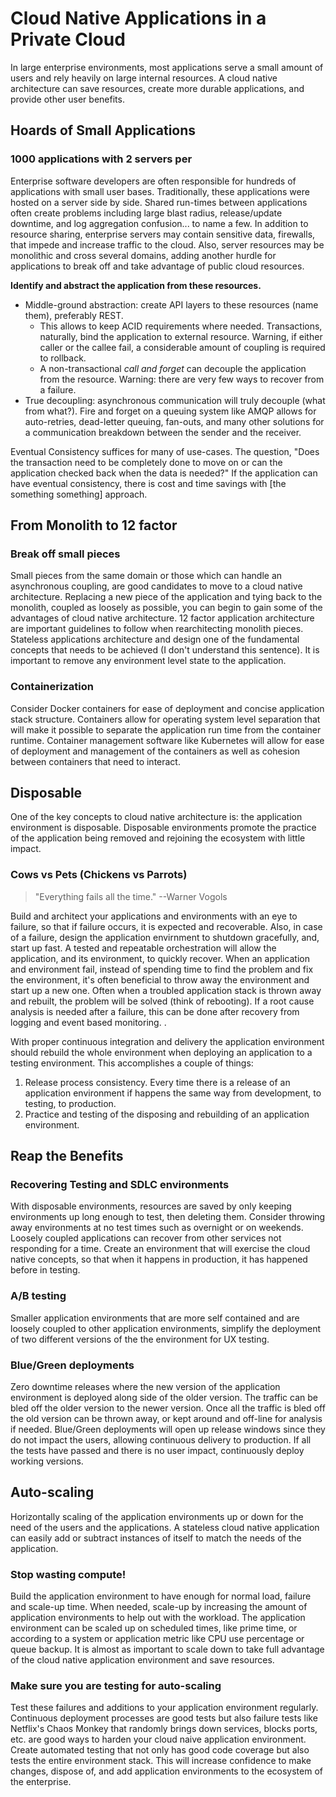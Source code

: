 
# Cloud Native Applications in a Private Cloud

In large enterprise environments, most applications serve a small amount of users and rely heavily on large internal resources. A cloud native architecture can save resources, create more durable applications, and provide other user benefits. 

## Hoards of Small Applications

### 1000 applications with 2 servers per
Enterprise software developers are often responsible for hundreds of applications with small user bases. Traditionally, these applications were hosted on a server side by side. Shared run-times between applications often create problems including large blast radius, release/update downtime, and log aggregation confusion... to name a few. In addition to resource sharing, enterprise servers may contain sensitive data, firewalls, that impede and increase traffic to the cloud. Also, server resources may be monolithic and cross several domains, adding another hurdle for applications to break off and take advantage of public cloud resources.

**Identify and abstract the application from these resources.**

* Middle-ground abstraction: create API layers to these resources (name them), preferably REST. 
	* This allows to keep ACID requirements where needed. Transactions, naturally, bind the application to external resource. Warning, if either caller or the callee fail, a considerable amount of coupling is required to rollback.
    * A non-transactional *call and forget* can decouple the application from the resource. Warning: there are very few ways to recover from a failure.
* True decoupling: asynchronous communication will truly decouple (what from what?). Fire and forget on a queuing system like AMQP allows for auto-retries, dead-letter queuing, fan-outs, and many other solutions for a communication breakdown between the sender and the receiver.

Eventual Consistency suffices for many of use-cases. The question, "Does the transaction need to be completely done to move on or can the application checked back when the data is needed?" If the application can have eventual consistency, there is cost and time savings with [the something something] approach.

## From Monolith to 12 factor
### Break off small pieces
Small pieces from the same domain or those which can handle an asynchronous coupling, are good candidates to move to a cloud native architecture. Replacing a new piece of the application and tying back to the monolith, coupled as loosely as possible, you can begin to gain some of the advantages of cloud native architecture. 12 factor application architecture are important guidelines to follow when rearchitecting monolith pieces. Stateless applications architecture and design one of the fundamental concepts that needs to be achieved (I don't understand this sentence). It is important to remove any environment level state to the application.

### Containerization
Consider Docker containers for ease of deployment and concise application stack structure. Containers allow for operating system level separation that will make it possible to separate the application run time from the container runtime. Container management software like Kubernetes will allow for ease of deployment and management of the containers as well as cohesion between containers that need to interact.

## Disposable
One of the key concepts to cloud native architecture is: the application environment is disposable. Disposable environments promote the practice of the application being removed and rejoining the ecosystem with little impact. 
### Cows vs Pets (Chickens vs Parrots)
> "Everything fails all the time." --Warner Vogols

Build and architect your applications and environments with an eye to failure, so that if failure occurs, it is expected and recoverable. Also, in case of a failure, design the application envirnment to shutdown gracefully, and, start up fast. A tested and repeatable orchestration will allow the application, and its environment, to quickly recover. When an application and environment fail, instead of spending time to find the problem and fix the environment, it's often beneficial to throw away the environment and start up a new one. Often when a troubled application stack is thrown away and rebuilt, the problem will be solved (think of rebooting). If a root cause analysis is needed after a failure, this can be done after recovery from logging and event based monitoring. .

With proper continuous integration and delivery the application environment should rebuild the whole environment when deploying an application to a testing environment. This accomplishes a couple of things:

1. Release process consistency. Every time there is a release of an application environment if happens the same way from development, to testing, to production.
2. Practice and testing of the disposing and rebuilding of an application environment.

## Reap the Benefits
### Recovering Testing and SDLC environments
With disposable environments, resources are saved by only keeping environments up long enough to test, then deleting them. Consider throwing away environments at no test times such as overnight or on weekends. Loosely coupled applications can recover from other services not responding for a time. Create an environment that will exercise the cloud native concepts, so that when it happens in production, it has happened before in testing. 

### A/B testing
Smaller application environments that are more self contained and are loosely coupled to other application environments, simplify the deployment of two different versions of the the environment for UX testing.

### Blue/Green deployments
Zero downtime releases where the new version of the application environment is deployed along side of the older version. The traffic can be bled off the older version to the newer version. Once all the traffic is bled off the old version can be thrown away, or kept around and off-line for analysis if needed. Blue/Green deployments will open up release windows since they do not impact the users, allowing continuous delivery to production. If all the tests have passed and there is no user impact, continuously deploy working versions.

## Auto-scaling
Horizontally scaling of the application environments up or down for the need of the users and the applications. A stateless cloud native application can easily add or subtract instances of itself to match the needs of the application.

### Stop wasting compute!
Build the application environment to have enough for normal load, failure and scale-up time. When needed, scale-up by increasing the amount of application environments to help out with the workload. The application environment can be scaled up on scheduled times, like prime time, or according to a system or application metric like CPU use percentage or queue backup. It is almost as important to scale down to take full advantage of the cloud native application environment and save resources.

### Make sure you are testing for auto-scaling
Test these failures and additions to your application environment regularly. Continuous deployment processes are good tests but also failure tests like Netflix's Chaos Monkey that randomly brings down services, blocks ports, etc. are good ways to harden your cloud naive application environment. Create automated testing that not only has good code coverage but also tests the entire environment stack. This will increase confidence to make changes, dispose of, and add application environments to the ecosystem of the enterprise. 


